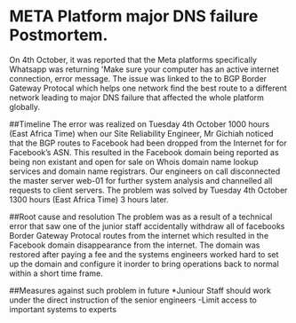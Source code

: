 # META Platform major DNS failure Postmortem.
On 4th October, it was reported that the Meta platforms specifically Whatsapp was returning 'Make sure your computer has an active internet connection, error message. The issue was linked to the to BGP Border Gateway Protocal which helps one network find the best route to a different network leading to major DNS failure that affected the whole platform globally.

##Timeline
The error was realized on Tuesday 4th October 1000 hours (East Africa Time) when our Site Reliability Engineer, Mr Gichiah noticed that the BGP routes to Facebook had been dropped from the Internet for for Facebook’s ASN. This resulted in the Facebook domain being reported as being non existant and open for sale on Whois domain name lookup services and domain name registrars. Our engineers on call disconnected the master server web-01 for further system analysis and channelled all requests to client servers. The problem was solved by Tuesday 4th October 1300 hours (East Africa Time) 3 hours later.

##Root cause and resolution
The problem was as a result of a technical error that saw one of the junior staff accidentally withdraw all of facebooks Border Gateway Protocal routes from the internet which resulted in the Facebook domain disappearance from the internet. The domain was restored after paying a fee and the systems engineers worked hard to set up the domain and configure it inorder to bring operations back to normal within a short time frame.

##Measures against such problem in future
*Juniour Staff should work under the direct instruction of the senior engineers
-Limit access to important systems to experts 

